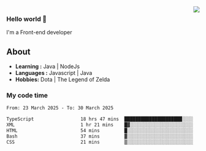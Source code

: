 <img align='right' src="https://github-readme-stats.vercel.app/api?username=jumodada&show_icons=true&theme=vue">

### Hello world 👋

I'm a Front-end developer 
    
## About
-  **Learning :** Java | NodeJs
-  **Languages :** Javascript | Java
-  **Hobbies:** Dota | The Legend of Zelda

### My code time

<!--START_SECTION:waka-->

```txt
From: 23 March 2025 - To: 30 March 2025

TypeScript                 18 hrs 47 mins  █████████████████████░░░░   83.90 %
XML                        1 hr 21 mins    █▓░░░░░░░░░░░░░░░░░░░░░░░   06.07 %
HTML                       54 mins         █░░░░░░░░░░░░░░░░░░░░░░░░   04.03 %
Bash                       37 mins         ▓░░░░░░░░░░░░░░░░░░░░░░░░   02.81 %
CSS                        21 mins         ▒░░░░░░░░░░░░░░░░░░░░░░░░   01.63 %
```

<!--END_SECTION:waka-->
